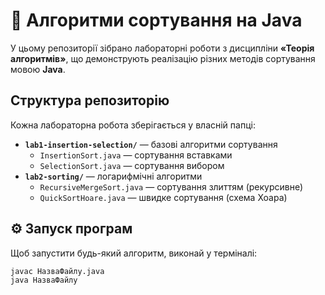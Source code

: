 # 🧠 Алгоритми сортування на Java

У цьому репозиторії зібрано лабораторні роботи з дисципліни **«Теорія алгоритмів»**, що демонструють реалізацію різних методів сортування мовою **Java**.

##  Структура репозиторію
Кожна лабораторна робота зберігається у власній папці:

- **`lab1-insertion-selection/`** — базові алгоритми сортування  
  - `InsertionSort.java` — сортування вставками  
  - `SelectionSort.java` — сортування вибором  
- **`lab2-sorting/`** — логарифмічні алгоритми  
  - `RecursiveMergeSort.java` — сортування злиттям (рекурсивне)  
  - `QuickSortHoare.java` — швидке сортування (схема Хоара)

## ⚙️ Запуск програм
Щоб запустити будь-який алгоритм, виконай у терміналі:

```bash
javac НазваФайлу.java
java НазваФайлу
